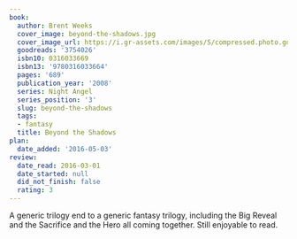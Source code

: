```yaml
---
book:
  author: Brent Weeks
  cover_image: beyond-the-shadows.jpg
  cover_image_url: https://i.gr-assets.com/images/S/compressed.photo.goodreads.com/books/1327881432l/3754026._SX98_.jpg
  goodreads: '3754026'
  isbn10: 0316033669
  isbn13: '9780316033664'
  pages: '689'
  publication_year: '2008'
  series: Night Angel
  series_position: '3'
  slug: beyond-the-shadows
  tags:
  - fantasy
  title: Beyond the Shadows
plan:
  date_added: '2016-05-03'
review:
  date_read: 2016-03-01
  date_started: null
  did_not_finish: false
  rating: 3
---
```


A generic trilogy end to a generic fantasy trilogy, including the Big Reveal and the Sacrifice and the Hero all coming together. Still enjoyable to read.
